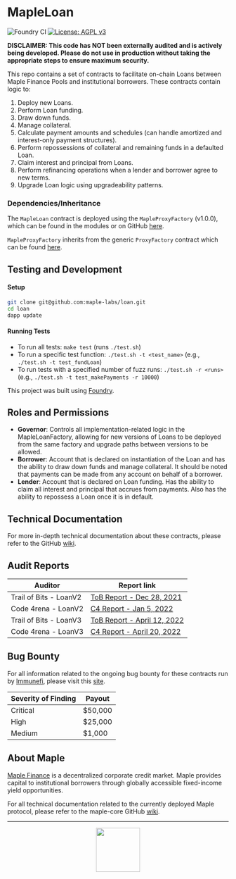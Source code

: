 # MapleLoan

![Foundry CI](https://github.com/maple-labs/loan/actions/workflows/forge.yaml/badge.svg) [![License: AGPL v3](https://img.shields.io/badge/License-AGPL%20v3-blue.svg)](https://www.gnu.org/licenses/agpl-3.0)

**DISCLAIMER: This code has NOT been externally audited and is actively being developed. Please do not use in production without taking the appropriate steps to ensure maximum security.**

This repo contains a set of contracts to facilitate on-chain Loans between Maple Finance Pools and institutional borrowers. These contracts contain logic to:
1. Deploy new Loans.
2. Perform Loan funding.
3. Draw down funds.
4. Manage collateral.
5. Calculate payment amounts and schedules (can handle amortized and interest-only payment structures).
6. Perform repossessions of collateral and remaining funds in a defaulted Loan.
7. Claim interest and principal from Loans.
8. Perform refinancing operations when a lender and borrower agree to new terms.
9. Upgrade Loan logic using upgradeability patterns.

### Dependencies/Inheritance
The `MapleLoan` contract is deployed using the `MapleProxyFactory` (v1.0.0), which can be found in the modules or on GitHub [here](https://github.com/maple-labs/maple-proxy-factory).

`MapleProxyFactory` inherits from the generic `ProxyFactory` contract which can be found [here](https://github.com/maple-labs/proxy-factory).

## Testing and Development
#### Setup
```sh
git clone git@github.com:maple-labs/loan.git
cd loan
dapp update
```
#### Running Tests
- To run all tests: `make test` (runs `./test.sh`)
- To run a specific test function: `./test.sh -t <test_name>` (e.g., `./test.sh -t test_fundLoan`)
- To run tests with a specified number of fuzz runs: `./test.sh -r <runs>` (e.g., `./test.sh -t test_makePayments -r 10000`)

This project was built using [Foundry](https://github.com/gakonst/Foundry).

## Roles and Permissions
- **Governor**: Controls all implementation-related logic in the MapleLoanFactory, allowing for new versions of Loans to be deployed from the same factory and upgrade paths between versions to be allowed.
- **Borrower**: Account that is declared on instantiation of the Loan and has the ability to draw down funds and manage collateral. It should be noted that payments can be made from any account on behalf of a borrower.
- **Lender**: Account that is declared on Loan funding. Has the ability to claim all interest and principal that accrues from payments. Also has the ability to repossess a Loan once it is in default.

## Technical Documentation
For more in-depth technical documentation about these contracts, please refer to the GitHub [wiki](https://github.com/maple-labs/loan/wiki).

## Audit Reports
| Auditor | Report link |
|---|---|
| Trail of Bits - LoanV2 | [ToB Report - Dec 28, 2021](https://docs.google.com/viewer?url=https://github.com/maple-labs/maple-core/files/7847684/Maple.Finance.-.Final.Report_v3.pdf) |
| Code 4rena - LoanV2    | [C4 Report - Jan 5, 2022](https://code4rena.com/reports/2021-12-maple/) |
| Trail of Bits - LoanV3 | [ToB Report - April 12, 2022](https://docs.google.com/viewer?url=https://github.com/maple-labs/maple-core/files/8507237/Maple.Finance.-.Final.Report.-.Fixes.pdf) |
| Code 4rena - LoanV3    | [C4 Report - April 20, 2022](https://code4rena.com/reports/2022-03-maple/) |

## Bug Bounty

For all information related to the ongoing bug bounty for these contracts run by [Immunefi](https://immunefi.com/), please visit this [site](https://immunefi.com/bounty/maple/).

| Severity of Finding | Payout |
|---|---|
| Critical | $50,000 |
| High     | $25,000 |
| Medium   | $1,000  |

## About Maple
[Maple Finance](https://maple.finance) is a decentralized corporate credit market. Maple provides capital to institutional borrowers through globally accessible fixed-income yield opportunities.

For all technical documentation related to the currently deployed Maple protocol, please refer to the maple-core GitHub [wiki](https://github.com/maple-labs/maple-core/wiki).

---

<p align="center">
  <img src="https://user-images.githubusercontent.com/44272939/116272804-33e78d00-a74f-11eb-97ab-77b7e13dc663.png" height="100" />
</p>
